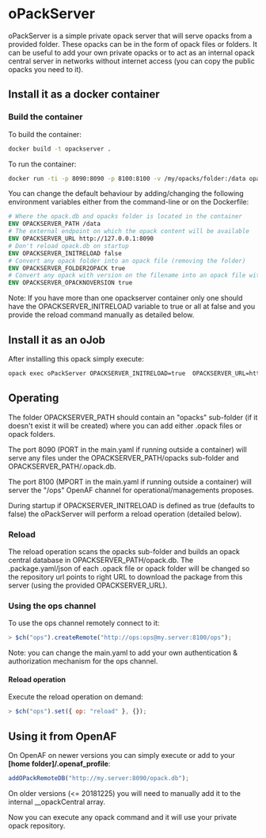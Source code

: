 # oPackServer

oPackServer is a simple private opack server that will serve opacks from a provided folder. These opacks can be in the form of opack files or folders. It can be useful to add your own private opacks or to act as an internal opack central server in networks without internet access (you can copy the public opacks you need to it).

## Install it as a docker container

### Build the container

To build the container:

````bash
docker build -t opackserver .
````

To run the container:

````bash
docker run -ti -p 8090:8090 -p 8100:8100 -v /my/opacks/folder:/data opackserver -e OPACKSERVER_INITRELOAD='true' -e OPACKSERVER_URL='http://my.server:8090'
````

You can change the default behaviour by adding/changing the following environment variables either from the command-line or on the Dockerfile:

````dockerfile
# Where the opack.db and opacks folder is located in the container
ENV OPACKSERVER_PATH /data
# The external endpoint on which the opack content will be available
ENV OPACKSERVER_URL http://127.0.0.1:8090
# Don't reload opack.db on startup
ENV OPACKSERVER_INITRELOAD false
# Convert any opack folder into an opack file (removing the folder)
ENV OPACKSERVER_FOLDER2OPACK true
# Convert any opack with version on the filename into an opack file without version on the filename (keeps both opack files)
ENV OPACKSERVER_OPACKNOVERSION true
````

Note: If you have more than one opackserver container only one should have the OPACKSERVER_INITRELOAD variable to true or all at false and you provide the reload command manually as detailed below.

## Install it as an oJob

After installing this opack simply execute:

````bash
opack exec oPackServer OPACKSERVER_INITRELOAD=true  OPACKSERVER_URL=http://127.0.0.1:8090 OPACKSERVER_PATH=/my/opacks/folder
````

## Operating

The folder OPACKSERVER_PATH should contain an "opacks" sub-folder (if it doesn't exist it will be created) where you can add either .opack files or opack folders. 

The port 8090 (PORT in the main.yaml if running outside a container) will serve any files under the OPACKSERVER_PATH/opacks sub-folder and OPACKSERVER_PATH/.opack.db.

The port 8100 (MPORT in the main.yaml if running outside a container) will server the "/ops" OpenAF channel for operational/managements proposes.

During startup if OPACKSERVER_INITRELOAD is defined as true (defaults to false) the oPackServer will perform a reload operation (detailed below).

### Reload

The reload operation scans the opacks sub-folder and builds an opack central database in OPACKSERVER_PATH/opack.db. The .package.yaml/json of each .opack file or opack folder will be changed so the repository url points to right URL to download the package from this server (using the provided OPACKSERVER_URL).

### Using the ops channel

To use the ops channel remotely connect to it:

````javascript
> $ch("ops").createRemote("http://ops:ops@my.server:8100/ops");
````

Note: you can change the main.yaml to add your own authentication & authorization mechanism for the ops channel.

#### Reload operation

Execute the reload operation on demand:

````javascript
> $ch("ops").set({ op: "reload" }, {});
````

## Using it from OpenAF

On OpenAF on newer versions you can simply execute or add to your **[home folder]/.openaf_profile**:

````javascript
addOPackRemoteDB("http://my.server:8090/opack.db");
````

On older versions (<= 20181225) you will need to manually add it to the internal __opackCentral array.

Now you can execute any opack command and it will use your private opack repository.